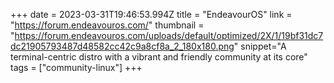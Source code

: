 +++
date = 2023-03-31T19:46:53.994Z
title = "EndeavourOS"
link = "https://forum.endeavouros.com/"
thumbnail = "https://forum.endeavouros.com/uploads/default/optimized/2X/1/19bf31dc7dc21905793487d48582cc42c9a8cf8a_2_180x180.png"
snippet="A terminal-centric distro with a vibrant and friendly community at its core"
tags = ["community-linux"]
+++
